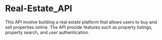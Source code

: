 # Real-Estate_API
This API  involve building a real estate platform that allows users to buy and sell properties online.   The API provide features such as property listings, property search, and user authentication.
